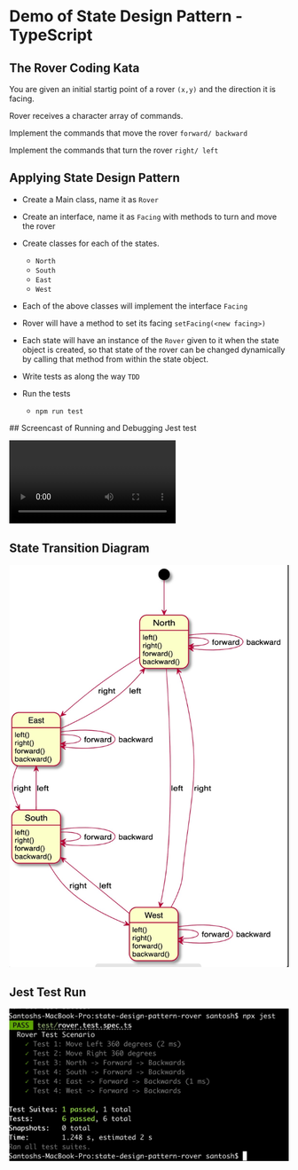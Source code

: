 # Demo of State Design Pattern - TypeScript

## The Rover Coding Kata

You are given an initial startig point of a rover `(x,y)` and the direction it is facing.

Rover receives a character array of commands.

Implement the commands that move the rover `forward/ backward`

Implement the commands that turn the rover `right/ left`

## Applying State Design Pattern

- Create a Main class, name it as `Rover`
- Create an interface, name it as `Facing` with methods to turn and move the rover
- Create classes for each of the states.
  - `North`
  - `South`
  - `East`
  - `West`
- Each of the above classes will implement the interface `Facing`

- Rover will have a method to set its facing `setFacing(<new facing>)`

- Each state will have an instance of the `Rover` given to it when the state object is created, so that state of the rover can be changed dynamically by calling that method from within the state object.

- Write tests as along the way `TDD`

- Run the tests

  - `npm run test`

## Screencast of Running and Debugging Jest test

![](./doc/run-debug-jest-tests.mp4)

## State Transition Diagram

![](./doc/rover-states-diagram.jpg)

## Jest Test Run

![](./doc/jest-test-run.jpg)
